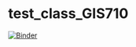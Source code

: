 # test_class_GIS710

[![Binder](https://mybinder.org/badge_logo.svg)](https://mybinder.org/v2/gh/randibutler/test_class_GIS710/HEAD)
